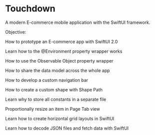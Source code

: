 # Touchdown

A modern E-commerce mobile application with the SwiftUI framework.

Objective:

How to prototype an E-commerce app with SwiftUI 2.0

Learn how to the @Environment property wrapper works

How to use the Observable Object property wrapper

How to share the data model across the whole app

How to develop a custom navigation bar

How to create a custom shape with Shape Path

Learn why to store all constants in a separate file

Proportionally resize an item in Page Tab view

Learn how to create horizontal grid layouts in SwiftUI

Learn how to decode JSON files and fetch data with SwiftUI
 
